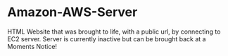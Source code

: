 # Amazon-AWS-Server
HTML Website that was brought to life, with a public url, by connecting to EC2 server.
Server is currently inactive but can be brought back at a Moments Notice!
